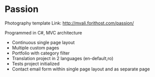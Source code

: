 # Passion
Photography template
Link: http://mvali.forithost.com/passion/

Programmed in C#, MVC architecture
- Continuous single page layout
- Multiple custom pages
- Portfolio with category filter
- Translation project in 2 languages (en-default,ro)
- Tests project initialized
- Contact email form within single page layout and as separate page

